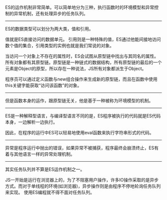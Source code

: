 ES的运作机制非常简单。可以简单地分为三种，执行函数时的环境模型和异常控制的异常机制，还有处理异步的任务队列。
* * * * *
ES的数据类型可以划分为两大类，值和引用。

值就是ES直接访问的数据单元。
引用则是一种特殊的值，ES通过他能间接地访问数个值的集合，引用类型的实例也就是我们常说的对象。

当访问一个对象上不存在的属性时，ES会试图从原型链中找出与其同名的属性。
所有对象都有其原型链。原型链是一种链式的数据结构，所有原型链的最后的一个元素是Object的原型，所以存在一种说法，JS所有对象都派生于Object。

程序员可以通过定义函数与new组合操作来生成新的原型链，而且在函数中使用this关键字能获取“访问该函数”的对象。
* * * * *
但是函数本身的运作，跟原型链无关，他是基于一种被称为环境模型的机制。

* * * * *
ES是一种解释型语言，与编译型语言不同的是，ES程序被执行的代码就是ES代码本身，一边解析一边执行。

因此，在程序的运行中ES可以轻易地使用eval函数来执行字符串形式的代码。
* * * * *
异常是程序运行中抛出的错误，如果异常不被捕获，程序最终会崩溃终止，ES有着与其他语言一样的异常处理机制。
* * * * *
其实任务队列并不算是ES运作机制之一。

JS一开始是运行在浏览器上的，为了不阻塞用户操作，许多IO操作采取的是异步方式。而对于单线程的环境(如浏览器)，异步操作则是由程序不停地轮询任务队列来实现。
使用ES编程就不得不面对任务队列。

